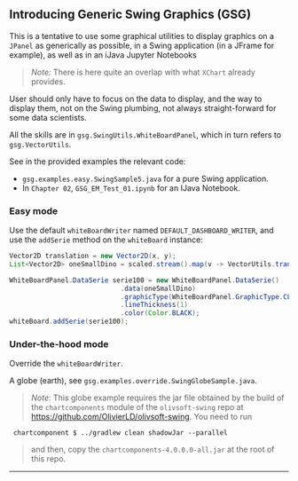 ## Introducing Generic Swing Graphics (GSG)

This is a tentative to use some graphical utilities to display graphics on a `JPanel`
as generically as possible, in a Swing application (in a JFrame for example), as well as in an iJava Jupyter Notebooks

> _Note:_ There is here quite an overlap with what `XChart` already provides.

User should only have to focus on the data to display, and the way to display them,
not on the Swing plumbing, not always straight-forward for some data scientists.

All the skills are in `gsg.SwingUtils.WhiteBoardPanel`, which in turn refers to `gsg.VectorUtils`.

See in the provided examples the relevant code:
- `gsg.examples.easy.SwingSample5.java` for a pure Swing application.
- In `Chapter 02`, `GSG_EM_Test_01.ipynb` for an IJava Notebook.

### Easy mode
Use the default `whiteBoardWriter` named `DEFAULT_DASHBOARD_WRITER`, and use the `addSerie` method on the `whiteBoard` instance:
```java
Vector2D translation = new Vector2D(x, y);
List<Vector2D> oneSmallDino = scaled.stream().map(v -> VectorUtils.translate(translation, v)).collect(Collectors.toList());

WhiteBoardPanel.DataSerie serie100 = new WhiteBoardPanel.DataSerie()
                            .data(oneSmallDino)
                            .graphicType(WhiteBoardPanel.GraphicType.CLOSED_LINE)
                            .lineThickness(1)
                            .color(Color.BLACK);
whiteBoard.addSerie(serie100);
```

### Under-the-hood mode
Override the `whiteBoardWriter`.

A globe (earth), see `gsg.examples.override.SwingGlobeSample.java`.
> _Note_: This globe example requires the jar file obtained by the build of the `chartcomponents` module of
> the `olivsoft-swing` repo at <https://github.com/OlivierLD/olivsoft-swing>. You need to run
```
 chartcomponent $ ../gradlew clean shadowJar --parallel
```
> and then, copy the `chartcomponents-4.0.0.0-all.jar` at the root of this repo.

---
